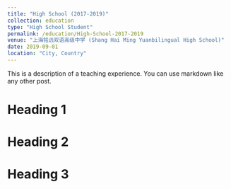 ```yaml
---
title: "High School (2017-2019)"
collection: education
type: "High School Student"
permalink: /education/High-School-2017-2019
venue: "上海铭远双语高级中学 (Shang Hai Ming Yuanbilingual High School)"
date: 2019-09-01
location: "City, Country"
---
```


This is a description of a teaching experience. You can use markdown like any other post.

Heading 1
======

Heading 2
======

Heading 3
======
